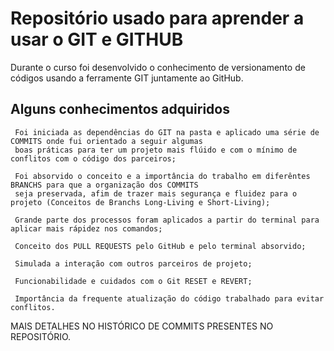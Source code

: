  # Repositório usado para aprender a usar o GIT e GITHUB
 Durante o curso foi desenvolvido o conhecimento de versionamento de códigos usando a ferramente GIT juntamente ao GitHub.

 ## Alguns conhecimentos adquiridos
```
 Foi iniciada as dependências do GIT na pasta e aplicado uma série de COMMITS onde fui orientado a seguir algumas
 boas práticas para ter um projeto mais flúido e com o mínimo de conflitos com o código dos parceiros;

 Foi absorvido o conceito e a importância do trabalho em diferêntes BRANCHS para que a organização dos COMMITS
 seja preservada, afim de trazer mais segurança e fluidez para o projeto (Conceitos de Branchs Long-Living e Short-Living);

 Grande parte dos processos foram aplicados a partir do terminal para aplicar mais rápidez nos comandos;

 Conceito dos PULL REQUESTS pelo GitHub e pelo terminal absorvido;

 Simulada a interação com outros parceiros de projeto;

 Funcionabilidade e cuidados com o Git RESET e REVERT;

 Importância da frequente atualização do código trabalhado para evitar conflitos.
```
MAIS DETALHES NO HISTÓRICO DE COMMITS PRESENTES NO REPOSITÓRIO.

